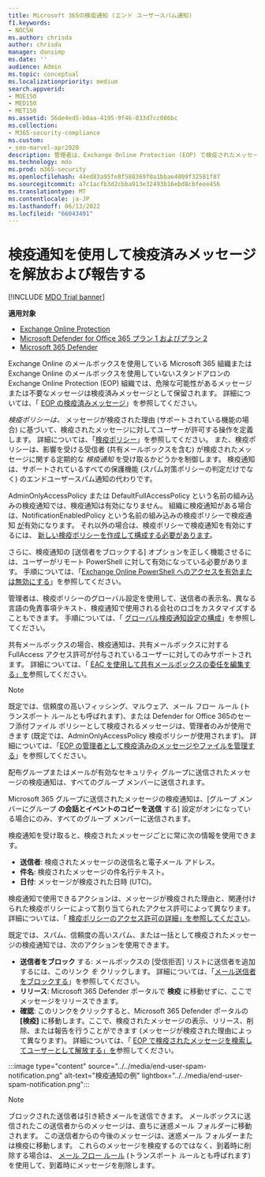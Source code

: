 ```yaml
---
title: Microsoft 365の検疫通知 (エンド ユーザースパム通知)
f1.keywords:
- NOCSH
ms.author: chrisda
author: chrisda
manager: dansimp
ms.date: ''
audience: Admin
ms.topic: conceptual
ms.localizationpriority: medium
search.appverid:
- MOE150
- MED150
- MET150
ms.assetid: 56de4ed5-b0aa-4195-9f46-033d7cc086bc
ms.collection:
- M365-security-compliance
ms.custom:
- seo-marvel-apr2020
description: 管理者は、Exchange Online Protection (EOP) で検疫されたメッセージのエンドユーザースパム通知について学習できます。
ms.technology: mdo
ms.prod: m365-security
ms.openlocfilehash: 44ed83a95fe8f588369f0a1bbae4809f32581f87
ms.sourcegitcommit: a7c1acfb3d2cbba913e32493b16ebd8cbfeee456
ms.translationtype: MT
ms.contentlocale: ja-JP
ms.lasthandoff: 06/13/2022
ms.locfileid: "66043491"
---
```

# <a name="use-quarantine-notifications-to-release-and-report-quarantined-messages"></a>検疫通知を使用して検疫済みメッセージを解放および報告する

[!INCLUDE [MDO Trial banner](../includes/mdo-trial-banner.md)]

**適用対象**
- [Exchange Online Protection](exchange-online-protection-overview.md)
- [Microsoft Defender for Office 365 プラン 1 およびプラン 2](defender-for-office-365.md)
- [Microsoft 365 Defender](../defender/microsoft-365-defender.md)

Exchange Online のメールボックスを使用している Microsoft 365 組織または Exchange Online のメールボックスを使用していないスタンドアロンの Exchange Online Protection (EOP) 組織では、危険な可能性があるメッセージまたは不要なメッセージは検疫済みメッセージとして保留されます。 詳細については、「 [EOP の検疫済みメッセージ](quarantine-email-messages.md)」を参照してください。

_検疫ポリシーは、_ メッセージが検疫された理由 (サポートされている機能の場合) に基づいて、検疫されたメッセージに対してユーザーが許可する操作を定義します。 詳細については、「[検疫ポリシー](quarantine-policies.md)」を参照してください。 また、検疫ポリシーは、影響を受ける受信者 (共有メールボックスを含む) が検疫されたメッセージに関する定期的な _検疫通知_ を受け取るかどうかを制御します。 検疫通知は、サポートされているすべての保護機能 (スパム対策ポリシーの判定だけでなく) のエンドユーザースパム通知の代わりです。

AdminOnlyAccessPolicy または DefaultFullAccessPolicy という名前の組み込みの検疫通知では、検疫通知は有効になりません。 組織に検疫通知がある場合は、NotificationEnabledPolicy という名前の組み込みの検疫ポリシーで検疫通知 [が](quarantine-policies.md#full-access-permissions-and-quarantine-notifications)有効になります。 それ以外の場合は、検疫ポリシーで検疫通知を有効にするには、 [新しい検疫ポリシーを作成して構成する必要があります](quarantine-policies.md#step-1-create-quarantine-policies-in-the-microsoft-365-defender-portal)。

さらに、検疫通知の [送信者をブロックする] オプションを正しく機能させるには、ユーザーがリモート PowerShell に対して有効になっている必要があります。 手順については、「[Exchange Online PowerShell へのアクセスを有効または無効にする](/powershell/exchange/disable-access-to-exchange-online-powershell)」を参照してください。

管理者は、検疫ポリシーのグローバル設定を使用して、送信者の表示名、異なる言語の免責事項テキスト、検疫通知で使用される会社のロゴをカスタマイズすることもできます。 手順については、「 [グローバル検疫通知設定の構成](quarantine-policies.md#configure-global-quarantine-notification-settings-in-the-microsoft-365-defender-portal)」を参照してください。

共有メールボックスの場合、検疫通知は、共有メールボックスに対する FullAccess アクセス許可が付与されているユーザーに対してのみサポートされます。 詳細については、「 [EAC を使用して共有メールボックスの委任を編集する」を](/Exchange/collaboration-exo/shared-mailboxes#use-the-eac-to-edit-shared-mailbox-delegation)参照してください。

> [!NOTE]
> 既定では、信頼度の高いフィッシング、マルウェア、メール フロー ルール (トランスポート ルールとも呼ばれます)、または Defender for Office 365のセーフ添付ファイル ポリシーとして検疫されるメッセージは、管理者のみが使用できます (既定では、AdminOnlyAccessPolicy 検疫ポリシーが使用されます)。 詳細については、「[EOP の管理者として検疫済みのメッセージやファイルを管理する](manage-quarantined-messages-and-files.md)」を参照してください。
>
> 配布グループまたはメールが有効なセキュリティ グループに送信されたメッセージの検疫通知は、すべてのグループ メンバーに送信されます。
>
> Microsoft 365 グループに送信されたメッセージの検疫通知は、[グループ メンバーにグループ **の会話とイベントのコピーを送信** する] 設定がオンになっている場合にのみ、すべてのグループ メンバーに送信されます。

検疫通知を受け取ると、検疫されたメッセージごとに常に次の情報を使用できます。

- **送信者**: 検疫されたメッセージの送信名と電子メール アドレス。
- **件名**: 検疫されたメッセージの件名行テキスト。
- **日付**: メッセージが検疫された日時 (UTC)。

検疫通知で使用できるアクションは、メッセージが検疫された理由と、関連付けられた検疫ポリシーによって割り当てられたアクセス許可によって異なります。 詳細については、「 [検疫ポリシーのアクセス許可の詳細」を参照してください](quarantine-policies.md#quarantine-policy-permission-details)。

既定では、スパム、信頼度の高いスパム、または一括として検疫されたメッセージの検疫通知では、次のアクションを使用できます。

- **送信者をブロック** する: メールボックスの [受信拒否] リストに送信者を追加するには、このリンク _を_ クリックします。 詳細については、「[メール送信者をブロックする](https://support.microsoft.com/office/b29fd867-cac9-40d8-aed1-659e06a706e4)」を参照してください。
- **リリース**: Microsoft 365 Defender ポータルで **検疫** に移動せずに、ここでメッセージをリリースできます。
- **確認**: このリンクをクリックすると、Microsoft 365 Defender ポータルの **[検疫]** に移動します。ここで、検疫されたメッセージの表示、リリース、削除、または報告を行うことができます (メッセージが検疫された理由によって異なります)。 詳細については、「 [EOP で検疫されたメッセージを検索してユーザーとして解放する」を](find-and-release-quarantined-messages-as-a-user.md)参照してください。

:::image type="content" source="../../media/end-user-spam-notification.png" alt-text="検疫通知の例" lightbox="../../media/end-user-spam-notification.png":::

> [!NOTE]
> ブロックされた送信者は引き続きメールを送信できます。 メールボックスに送信されたこの送信者からのメッセージは、直ちに迷惑メール フォルダーに移動されます。 この送信者からの今後のメッセージは、迷惑メール フォルダーまたは検疫に移動します。 これらのメッセージを検疫するのではなく、到着時に削除する場合は、 [メール フロー ルール](/exchange/security-and-compliance/mail-flow-rules/mail-flow-rules) (トランスポート ルールとも呼ばれます) を使用して、到着時にメッセージを削除します。
